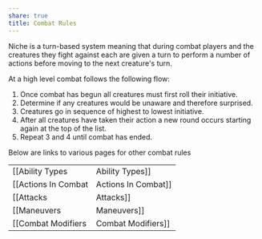 ```yaml
---
share: true
title: Combat Rules
---
```


Niche is a turn-based system meaning that during combat players and the creatures they fight against each are given a turn to perform a number of actions before moving to the next creature's turn.

At a high level combat follows the following flow:

1. Once combat has begun all creatures must first roll their initiative.
2. Determine if any creatures would be unaware and therefore surprised.
3. Creatures go in sequence of highest to lowest initiative.
4. After all creatures have taken their action a new round occurs starting again at the top of the list.
5. Repeat 3 and 4 until combat has ended.

Below are links to various pages for other combat rules

|                       |                           |
| --------------------- | ------------------------- |
| [[Ability Types|Ability Types]]     | [[Combat Statistics|Combat Statistics]]     |
| [[Actions In Combat|Actions In Combat]] | [[Initiative and Combat|Initiative and Combat]] |
| [[Attacks|Attacks]]           | [[Mounted Combat|Mounted Combat]]        |
| [[Maneuvers|Maneuvers]]         | [[Speed and Movement|Speed and Movement]]    |
| [[Combat Modifiers|Combat Modifiers]]  | [[Damage Reduction|Damage Reduction]]  |
